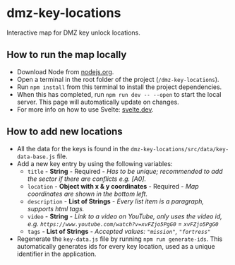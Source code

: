 # dmz-key-locations

Interactive map for DMZ key unlock locations.

## How to run the map locally
- Download Node from [nodejs.org](https://nodejs.org/en/).
- Open a terminal in the root folder of the project (`/dmz-key-locations`).
- Run `npm install` from this terminal to install the project dependencies.
- When this has completed, run `npm run dev -- --open` to start the local server. This page will automatically update on changes.
- For more info on how to use Svelte: [svelte.dev](https://svelte.dev/).

## How to add new locations
- All the data for the keys is found in the `dmz-key-locations/src/data/key-data-base.js` file.
- Add a new key entry by using the following variables:
  - `title` - **String** - Required - *Has to be unique; recommended to add the sector if there are conflicts e.g. [A0].*
  - `location` - **Object with x & y coordinates** - Required -  *Map coordinates are shown in the bottom left.*
  - `description` - **List of Strings** - *Every list item is a paragraph, supports html tags.*
  - `video` - **String** - *Link to a video on YouTube, only uses the video id, e.g. `https://www.youtube.com/watch?v=xvFZjo5PgG0` = `xvFZjo5PgG0`*
  - `tags` - **List of Strings** - *Accepted values: `"mission"`, `"fortress"`*
- Regenerate the `key-data.js` file by running `npm run generate-ids`. This automatically generates ids for every key location, used as a unique identifier in the application.
